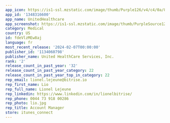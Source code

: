 ```yaml
---
app_icon: https://is1-ssl.mzstatic.com/image/thumb/Purple126/v4/c4/0a/88/c40a881e-b459-4ba9-ff82-d82f814bdb7f/AppIcon-1x_U007emarketing-0-10-0-sRGB-85-220.png/1024x1024bb.png
app_id: '1348316600'
app_name: UnitedHealthcare
app_screenshot: https://is1-ssl.mzstatic.com/image/thumb/PurpleSource126/v4/33/40/ad/3340ad5b-fb67-45de-e5cd-6b6379da8042/2c71a85a-203b-47e9-9c7d-f804ad7ab5e4_iPhoneLg-en-01.png/1284x2778bb.png
category: Medical
country: US
id: fdeVlzMEw8aj
language: fr
most_recent_release: '2024-02-07T00:00:00'
publisher_id: '1134060798'
publisher_name: United HealthCare Services, Inc.
rank: '2'
release_count_in_past_year: '32'
release_count_in_past_year_category: 22
release_count_in_past_year_top_in_category: 22
rep_email: lionel.lejeune@bitrise.io
rep_first_name: Lio
rep_full_name: Lionel Lejeune
rep_linkedin: https://www.linkedin.com/in/lionelbitrise/
rep_phone: 0044 73 918 00286
rep_photo: lio.jpg
rep_title: Account Manager
store: itunes_connect
---
```

